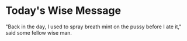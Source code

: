 # Today's Wise Message

"Back in the day, I used to spray breath mint on the pussy before I ate it," said some fellow wise man.
